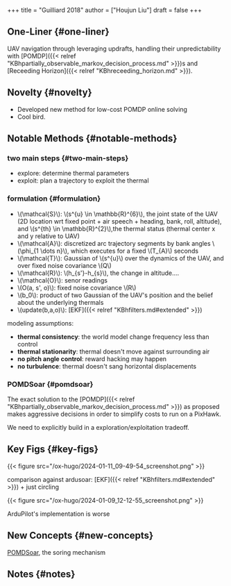+++
title = "Guilliard 2018"
author = ["Houjun Liu"]
draft = false
+++

## One-Liner {#one-liner}

UAV navigation through leveraging updrafts, handling their unpredictability with [POMDP]({{< relref "KBhpartially_observable_markov_decision_process.md" >}})s and [Receeding Horizon]({{< relref "KBhreceeding_horizon.md" >}}).


## Novelty {#novelty}

-   Developed new method for low-cost POMDP online solving
-   Cool bird.


## Notable Methods {#notable-methods}


### two main steps {#two-main-steps}

-   explore: determine thermal parameters
-   exploit: plan a trajectory to exploit the thermal


### formulation {#formulation}

-   \\(\mathcal{S}\\): \\(s^{u} \in \mathbb{R}^{6}\\), the joint state of the UAV (2D location wrt fixed point + air speech + heading, bank, roll, altitude), and \\(s^{th} \in \mathbb{R}^{2}\\),the thermal status (thermal center x and y relative to UAV)
-   \\(\mathcal{A}\\): discretized arc trajectory segments by bank angles \\(\phi\_{1 \dots n}\\), which executes for a fixed \\(T\_{A}\\) seconds
-   \\(\mathcal{T}\\): Gaussian of \\(s^{u}\\) over the dynamics of the UAV, and over fixed noise covariance \\(Q\\)
-   \\(\mathcal{R}\\): \\(h\_{s'}-h\_{s}\\), the change in altitude....
-   \\(\mathcal{O}\\): senor readings
-   \\(O(a, s', o)\\): fixed noise covariance \\(R\\)
-   \\(b\_0\\): product of two Gaussian of the UAV's position and the belief about the underlying thermals
-   \\(update(b,a,o)\\): [EKF]({{< relref "KBhfilters.md#extended" >}})

modeling assumptions:

-   **thermal consistency**: the world model change frequency less than control
-   **thermal stationarity**: thermal doesn't move against surrounding air
-   **no pitch angle control**: reward hacking may happen
-   **no turbulence**: thermal doesn't sang horizontal displacements


### POMDSoar {#pomdsoar}

The exact solution to the [POMDP]({{< relref "KBhpartially_observable_markov_decision_process.md" >}}) as proposed makes aggressive decisions in order to simplify costs to run on a PixHawk.

We need to explicitly build in a exploration/exploitation tradeoff.


## Key Figs {#key-figs}

{{< figure src="/ox-hugo/2024-01-11_09-49-54_screenshot.png" >}}

comparison against ardusoar: [EKF]({{< relref "KBhfilters.md#extended" >}}) + just circling

{{< figure src="/ox-hugo/2024-01-09_12-12-55_screenshot.png" >}}

ArduPilot's implementation is worse


## New Concepts {#new-concepts}

[POMDSoar](#pomdsoar), the soring mechanism


## Notes {#notes}
